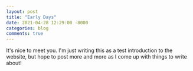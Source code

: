 ```yaml
---
layout: post
title: "Early Days"
date: 2021-04-28 12:29:00 -8000
categories: blog
comments: true
---
```


It's nice to meet you. I'm just writing this as a test introduction to the website, but hope to post more and more as I come up
with things to write about!
